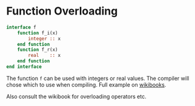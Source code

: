 # Function Overloading

```fortran
interface f
    function f_i(x)
        integer :: x
    end function
    function f_r(x)
        real    :: x
    end function
end interface
```

The function `f` can be used with integers or real values. The compiler will chose which to use when compiling. Full example on [wikibooks](https://en.wikibooks.org/wiki/Fortran/language_extensions).

Also consult the wikibook for overloading operators etc.